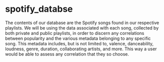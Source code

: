 # spotify_databse
The contents of our database are the Spotify songs found in our respective playlists. We will be using the data associated with each song, collected by both private and public playlists, in order to discern any correlations between popularity and the various metadata belonging to any specific song. This metadata includes, but is not limited to, valence, danceability, loudness, genre, duration, collaborating artists, and more. This way a user would be able to assess any correlation that they so choose.
